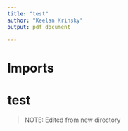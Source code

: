 ```yaml
---
title: "test"
author: "Keelan Krinsky"
output: pdf_document

---
```


# Imports

# test

>NOTE: Edited from new directory 

